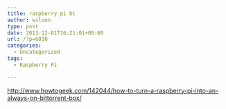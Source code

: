 ```yaml
---
title: raspberry pi bt
author: wiloon
type: post
date: 2013-12-01T16:21:01+00:00
url: /?p=6010
categories:
  - Uncategorized
tags:
  - Raspberry Pi

---
```

<http://www.howtogeek.com/142044/how-to-turn-a-raspberry-pi-into-an-always-on-bittorrent-box/>